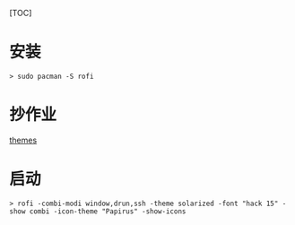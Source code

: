 [TOC]

# 安装
```
> sudo pacman -S rofi
```

# 抄作业
[themes](https://github.com/newmanls/rofi-themes-collection)

# 启动
```
> rofi -combi-modi window,drun,ssh -theme solarized -font "hack 15" -show combi -icon-theme "Papirus" -show-icons
```